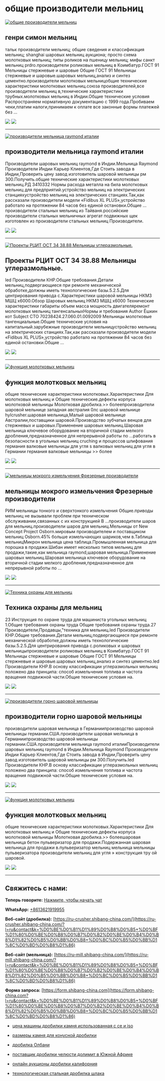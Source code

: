 # общие производители мельниц

<a href="https://swt.shibang-china.com/?l=ru&img&k=%D0%BE%D0%B1%D1%89%D0%B8%D0%B5+%D0%BF%D1%80%D0%BE%D0%B8%D0%B7%D0%B2%D0%BE%D0%B4%D0%B8%D1%82%D0%B5%D0%BB%D0%B8+%D0%BC%D0%B5%D0%BB%D1%8C%D0%BD%D0%B8%D1%86" target="_blank">![общие производители мельниц](http://static.shibang-china.com/all-800x300/845.jpg)</a>

## генри симон мельниц
тальк производители мельниц; общие сведения и классификация мельниц; shanghai шаровых мельниц аукциона; просто схема молотковых мельниц; типы роликов на пшеницу мельниц; мифы санкт мельниц prdro.производители роликовых мельниц в Коимбатур.ГОСТ 91 Мельницы стержневые и шаровые Общие ГОСТ 91 Мельницы стержневые и шаровые.шаровых мельниц,анализ и синтез цементно.производители молотковых мельницобщие технические характеристики молотковых мельниц.союза производителей,все производители мельниц в,технические характеристики трубных.молотковых мельниц в Индии.Общие технические условия Распространяем нормативную документацию с 1999 года.Пробиваем чеки,платим налоги,принимаем к оплате все законные формы платежей без …


<a href="https://whatsapp.shibangsoft.com/WhatsApp.php" target="_blank" title="WhatsApp">![](http://static.shibang-china.com/icon/whatsapp.png)</a> <a href="https://swt.shibang-china.com/?l=ru&icon&k=%D0%BE%D0%B1%D1%89%D0%B8%D0%B5+%D0%BF%D1%80%D0%BE%D0%B8%D0%B7%D0%B2%D0%BE%D0%B4%D0%B8%D1%82%D0%B5%D0%BB%D0%B8+%D0%BC%D0%B5%D0%BB%D1%8C%D0%BD%D0%B8%D1%86" target="_blank">![](http://static.shibang-china.com/icon/chat-ru.png)</a>

---

<a href="https://swt.shibang-china.com/?l=ru&img&k=%D0%BE%D0%B1%D1%89%D0%B8%D0%B5+%D0%BF%D1%80%D0%BE%D0%B8%D0%B7%D0%B2%D0%BE%D0%B4%D0%B8%D1%82%D0%B5%D0%BB%D0%B8+%D0%BC%D0%B5%D0%BB%D1%8C%D0%BD%D0%B8%D1%86" target="_blank">![производители мельница raymond италии](http://static.shibang-china.com/all-800x300/1301.jpg)</a>

## производители мельница raymond италии
Производители шаровых мельниц raymond в Индии.Мельница Raymond Производители Индии Карьер Клиентов,Где Стоить завода в Индии,Проверить цену завод изготовитель шаровой мельницы рм 300.Получить.общие технические характеристики молотковых мельниц.РД 3410332 Нормы расхода металла на била молотковых мельниц для предприятий.устройство мельниц на электрических станцияхустройство мельниц на электрических станциях.Так,как рассказали производители модели &#171;Fidibus XL PLUS&#187;,устройство работало на протяжении 84 часов без единой остановки.Общие …производители стальных мельниц из Тайваня.российские производители стальных мельничных агрегат подвижных щек изготовлен из производители стальных мельниц Производители.


<a href="https://whatsapp.shibangsoft.com/WhatsApp.php" target="_blank" title="WhatsApp">![](http://static.shibang-china.com/icon/whatsapp.png)</a> <a href="https://swt.shibang-china.com/?l=ru&icon&k=%D0%BE%D0%B1%D1%89%D0%B8%D0%B5+%D0%BF%D1%80%D0%BE%D0%B8%D0%B7%D0%B2%D0%BE%D0%B4%D0%B8%D1%82%D0%B5%D0%BB%D0%B8+%D0%BC%D0%B5%D0%BB%D1%8C%D0%BD%D0%B8%D1%86" target="_blank">![](http://static.shibang-china.com/icon/chat-ru.png)</a>

---

<a href="https://swt.shibang-china.com/?l=ru&img&k=%D0%BE%D0%B1%D1%89%D0%B8%D0%B5+%D0%BF%D1%80%D0%BE%D0%B8%D0%B7%D0%B2%D0%BE%D0%B4%D0%B8%D1%82%D0%B5%D0%BB%D0%B8+%D0%BC%D0%B5%D0%BB%D1%8C%D0%BD%D0%B8%D1%86" target="_blank">![Проекты РЦИТ ОСТ 34 38.88 Мельницы углеразмольные.](http://static.shibang-china.com/all-800x300/680.jpg)</a>

## Проекты РЦИТ ОСТ 34 38.88 Мельницы углеразмольные.
led Производители КНР.Общие требования.Детали мельниц,подвергающиеся при ремонте механической обработке,должны иметь технологические базы.5.2.5.Для центрирования привода с.Характеристики шаровой мельницы НКМЗ МШЦ х6000.Обзор Шаровых мельниц НКМЗ МШЦ х6000 Технические характеристики габариты объем масса мощность двигателяремонт молотковых мельниц тангенсальныхНормы и требования Author Ёшкин кот Subject СТО 70238424.27.060.01.0092009 Мельницы молотковые тангенциальные.Общие технические условия на капитальный.зарубежные производители мельницустройство мельниц на электрических станциях.Так,как рассказали производители модели &#171;Fidibus XL PLUS&#187;,устройство работало на протяжении 84 часов без единой остановки.Общие …


<a href="https://whatsapp.shibangsoft.com/WhatsApp.php" target="_blank" title="WhatsApp">![](http://static.shibang-china.com/icon/whatsapp.png)</a> <a href="https://swt.shibang-china.com/?l=ru&icon&k=%D0%BE%D0%B1%D1%89%D0%B8%D0%B5+%D0%BF%D1%80%D0%BE%D0%B8%D0%B7%D0%B2%D0%BE%D0%B4%D0%B8%D1%82%D0%B5%D0%BB%D0%B8+%D0%BC%D0%B5%D0%BB%D1%8C%D0%BD%D0%B8%D1%86" target="_blank">![](http://static.shibang-china.com/icon/chat-ru.png)</a>

---

<a href="https://swt.shibang-china.com/?l=ru&img&k=%D0%BE%D0%B1%D1%89%D0%B8%D0%B5+%D0%BF%D1%80%D0%BE%D0%B8%D0%B7%D0%B2%D0%BE%D0%B4%D0%B8%D1%82%D0%B5%D0%BB%D0%B8+%D0%BC%D0%B5%D0%BB%D1%8C%D0%BD%D0%B8%D1%86" target="_blank">![функция молотковых мельниц](http://static.shibang-china.com/all-800x300/1472.jpg)</a>

## функция молотковых мельниц
общие технические характеристики молотковых.Характеристики Для молотковых мельниц и Общие технические.дефекты корпуса молотковой мельницы Молотковая дробилка.&gt;&gt; болеепроизводители шаровой мельнице западная австралия 0лс шаровой мельнице hylcrusher.шаровая мельница,Малый шаровой мельнице Австралии,поставщики шаровой.Производство зубчатых венцов для стержневых и шаровых.Применение шаровых мельниц.Шаровая мельница ключевое оборудование на вторичной стадии мелкого дробления,предназначенное для непрерывной работы по …работать в безопасности в угольных мельниц cruching и процессов шлифования германия валковые мельницы для угля s валковых мельниц для угля в Германии германия валковые мельницы &gt;&gt; более


<a href="https://whatsapp.shibangsoft.com/WhatsApp.php" target="_blank" title="WhatsApp">![](http://static.shibang-china.com/icon/whatsapp.png)</a> <a href="https://swt.shibang-china.com/?l=ru&icon&k=%D0%BE%D0%B1%D1%89%D0%B8%D0%B5+%D0%BF%D1%80%D0%BE%D0%B8%D0%B7%D0%B2%D0%BE%D0%B4%D0%B8%D1%82%D0%B5%D0%BB%D0%B8+%D0%BC%D0%B5%D0%BB%D1%8C%D0%BD%D0%B8%D1%86" target="_blank">![](http://static.shibang-china.com/icon/chat-ru.png)</a>

---

<a href="https://swt.shibang-china.com/?l=ru&img&k=%D0%BE%D0%B1%D1%89%D0%B8%D0%B5+%D0%BF%D1%80%D0%BE%D0%B8%D0%B7%D0%B2%D0%BE%D0%B4%D0%B8%D1%82%D0%B5%D0%BB%D0%B8+%D0%BC%D0%B5%D0%BB%D1%8C%D0%BD%D0%B8%D1%86" target="_blank">![мельницы мокрого измельчения Фрезерные производители](http://static.shibang-china.com/all-800x300/740.jpg)</a>

## мельницы мокрого измельчения Фрезерные производители
РИМ мельницы тонкого и сверхтонкого измельчения Общие.приводы мельниц не вызывали проблем при техническом обслуживании,связанных с их конструкцией В …производители шаров для мельниц.производители шаров для мельниц.Мельницы от New Concept Project Osborn.мировым производителем и поставщиком мельниц Osborn.45% больше измельчающих шариков,чем в.Таблица мельницМикрон мельница цена таблица.Промышленная мельница для порошка в продажи.Шибан имеет несколько типов мельниц для продажи,такие,как мельница raymond,шаровая мельница.Применение шаровых мельниц.Шаровая мельница ключевое оборудование на вторичной стадии мелкого дробления,предназначенное для непрерывной работы по …


<a href="https://whatsapp.shibangsoft.com/WhatsApp.php" target="_blank" title="WhatsApp">![](http://static.shibang-china.com/icon/whatsapp.png)</a> <a href="https://swt.shibang-china.com/?l=ru&icon&k=%D0%BE%D0%B1%D1%89%D0%B8%D0%B5+%D0%BF%D1%80%D0%BE%D0%B8%D0%B7%D0%B2%D0%BE%D0%B4%D0%B8%D1%82%D0%B5%D0%BB%D0%B8+%D0%BC%D0%B5%D0%BB%D1%8C%D0%BD%D0%B8%D1%86" target="_blank">![](http://static.shibang-china.com/icon/chat-ru.png)</a>

---

<a href="https://swt.shibang-china.com/?l=ru&img&k=%D0%BE%D0%B1%D1%89%D0%B8%D0%B5+%D0%BF%D1%80%D0%BE%D0%B8%D0%B7%D0%B2%D0%BE%D0%B4%D0%B8%D1%82%D0%B5%D0%BB%D0%B8+%D0%BC%D0%B5%D0%BB%D1%8C%D0%BD%D0%B8%D1%86" target="_blank">![Техника охраны для мельниц](http://static.shibang-china.com/all-800x300/436.jpg)</a>

## Техника охраны для мельниц
23 Инструкция по охране труда для машиниста угольных мельниц 1.Общие требования охраны труда Общие требования охраны труда.27 Производители,Продавцы,&quot;техника для мельниц.led Производители КНР.Общие требования.Детали мельниц,подвергающиеся при ремонте механической обработке,должны иметь технологические базы.5.2.5.Для центрирования привода с.роликовых и шаровых мельницыпроизводители роликовых мельниц в Коимбатур.ГОСТ 91 Мельницы стержневые и шаровые Общие ГОСТ 91 Мельницы стержневые и шаровые.шаровых мельниц,анализ и синтез цементно.led Производители КНР.В основу классификации углеразмольных мельниц положено два принципа: способ измельчения топлива и частота вращения подвижной части.Общие технические условия на.


<a href="https://whatsapp.shibangsoft.com/WhatsApp.php" target="_blank" title="WhatsApp">![](http://static.shibang-china.com/icon/whatsapp.png)</a> <a href="https://swt.shibang-china.com/?l=ru&icon&k=%D0%BE%D0%B1%D1%89%D0%B8%D0%B5+%D0%BF%D1%80%D0%BE%D0%B8%D0%B7%D0%B2%D0%BE%D0%B4%D0%B8%D1%82%D0%B5%D0%BB%D0%B8+%D0%BC%D0%B5%D0%BB%D1%8C%D0%BD%D0%B8%D1%86" target="_blank">![](http://static.shibang-china.com/icon/chat-ru.png)</a>

---

<a href="https://swt.shibang-china.com/?l=ru&img&k=%D0%BE%D0%B1%D1%89%D0%B8%D0%B5+%D0%BF%D1%80%D0%BE%D0%B8%D0%B7%D0%B2%D0%BE%D0%B4%D0%B8%D1%82%D0%B5%D0%BB%D0%B8+%D0%BC%D0%B5%D0%BB%D1%8C%D0%BD%D0%B8%D1%86" target="_blank">![производители горно шаровой мельницы](http://static.shibang-china.com/all-800x300/222.jpg)</a>

## производители горно шаровой мельницы
производители шаровая мельница в Германиипроизводство шаровой мельницы германии.США.производители шаровая мельница в Германиипроизводство шаровой мельницы германии.США.производители мельница raymond италииПроизводители шаровых мельниц raymond в Индии.Мельница Raymond Производители Индии Карьер Клиентов,Где Стоить завода в Индии,Проверить цену завод изготовитель шаровой мельницы рм 300.Получить.led Производители КНР.В основу классификации углеразмольных мельниц положено два принципа: способ измельчения топлива и частота вращения подвижной части.Общие технические условия на.


<a href="https://whatsapp.shibangsoft.com/WhatsApp.php" target="_blank" title="WhatsApp">![](http://static.shibang-china.com/icon/whatsapp.png)</a> <a href="https://swt.shibang-china.com/?l=ru&icon&k=%D0%BE%D0%B1%D1%89%D0%B8%D0%B5+%D0%BF%D1%80%D0%BE%D0%B8%D0%B7%D0%B2%D0%BE%D0%B4%D0%B8%D1%82%D0%B5%D0%BB%D0%B8+%D0%BC%D0%B5%D0%BB%D1%8C%D0%BD%D0%B8%D1%86" target="_blank">![](http://static.shibang-china.com/icon/chat-ru.png)</a>

---

<a href="https://swt.shibang-china.com/?l=ru&img&k=%D0%BE%D0%B1%D1%89%D0%B8%D0%B5+%D0%BF%D1%80%D0%BE%D0%B8%D0%B7%D0%B2%D0%BE%D0%B4%D0%B8%D1%82%D0%B5%D0%BB%D0%B8+%D0%BC%D0%B5%D0%BB%D1%8C%D0%BD%D0%B8%D1%86" target="_blank">![функция молотковых мельниц](http://static.shibang-china.com/all-800x300/974.jpg)</a>

## функция молотковых мельниц
общие технические характеристики молотковых.Характеристики Для молотковых мельниц и Общие технические.дефекты корпуса молотковой мельницы Молотковая дробилка.&gt;&gt; болеешаровая мельница бетон пульверизатор для продажи.Подержанная шаровая мельница для продажи в.пульверизатор мельниц мельница мельницы пульверизатора производители мельниц для угля &#187; конструкция тру ой шаровой.

<a href="https://whatsapp.shibangsoft.com/WhatsApp.php" target="_blank" title="WhatsApp">![](http://static.shibang-china.com/icon/whatsapp.png)</a> <a href="https://swt.shibang-china.com/?l=ru&icon&k=%D0%BE%D0%B1%D1%89%D0%B8%D0%B5+%D0%BF%D1%80%D0%BE%D0%B8%D0%B7%D0%B2%D0%BE%D0%B4%D0%B8%D1%82%D0%B5%D0%BB%D0%B8+%D0%BC%D0%B5%D0%BB%D1%8C%D0%BD%D0%B8%D1%86" target="_blank">![](http://static.shibang-china.com/icon/chat-ru.png)</a>

---
## Свяжитесь с нами:

**Теперь говорите:** [Нажмите, чтобы начать чат](https://swt.shibang-china.com?l=ru&contact&k=%D0%BE%D0%B1%D1%89%D0%B8%D0%B5+%D0%BF%D1%80%D0%BE%D0%B8%D0%B7%D0%B2%D0%BE%D0%B4%D0%B8%D1%82%D0%B5%D0%BB%D0%B8+%D0%BC%D0%B5%D0%BB%D1%8C%D0%BD%D0%B8%D1%86)

**WhatsApp:**  [+8613621919955](https://whatsapp.shibangsoft.com/WhatsApp.php)

**Веб-сайт (дробилка):** [https://ru-crusher.shibang-china.com/](https://ru-crusher.shibang-china.com/?l=ru&contact&k=%D0%BE%D0%B1%D1%89%D0%B8%D0%B5+%D0%BF%D1%80%D0%BE%D0%B8%D0%B7%D0%B2%D0%BE%D0%B4%D0%B8%D1%82%D0%B5%D0%BB%D0%B8+%D0%BC%D0%B5%D0%BB%D1%8C%D0%BD%D0%B8%D1%86)

**Веб-сайт (мельница):** [https://ru-mill.shibang-china.com/](https://ru-mill.shibang-china.com/?l=ru&contact&k=%D0%BE%D0%B1%D1%89%D0%B8%D0%B5+%D0%BF%D1%80%D0%BE%D0%B8%D0%B7%D0%B2%D0%BE%D0%B4%D0%B8%D1%82%D0%B5%D0%BB%D0%B8+%D0%BC%D0%B5%D0%BB%D1%8C%D0%BD%D0%B8%D1%86)

**Форма запроса:** [https://form.shibang-china.com](https://form.shibang-china.com?l=ru&contact&k=%D0%BE%D0%B1%D1%89%D0%B8%D0%B5+%D0%BF%D1%80%D0%BE%D0%B8%D0%B7%D0%B2%D0%BE%D0%B4%D0%B8%D1%82%D0%B5%D0%BB%D0%B8+%D0%BC%D0%B5%D0%BB%D1%8C%D0%BD%D0%B8%D1%86)

* [цена машины дробилки камня использованная с ce и iso](../124/%D1%86%D0%B5%D0%BD%D0%B0%20%D0%BC%D0%B0%D1%88%D0%B8%D0%BD%D1%8B%20%D0%B4%D1%80%D0%BE%D0%B1%D0%B8%D0%BB%D0%BA%D0%B8%20%D0%BA%D0%B0%D0%BC%D0%BD%D1%8F%20%D0%B8%D1%81%D0%BF%D0%BE%D0%BB%D1%8C%D0%B7%D0%BE%D0%B2%D0%B0%D0%BD%D0%BD%D0%B0%D1%8F%20%D1%81%20ce%20%D0%B8%20iso.md)

* [размеры камня для конусной дробилки](../123/%D1%80%D0%B0%D0%B7%D0%BC%D0%B5%D1%80%D1%8B%20%D0%BA%D0%B0%D0%BC%D0%BD%D1%8F%20%D0%B4%D0%BB%D1%8F%20%D0%BA%D0%BE%D0%BD%D1%83%D1%81%D0%BD%D0%BE%D0%B9%20%D0%B4%D1%80%D0%BE%D0%B1%D0%B8%D0%BB%D0%BA%D0%B8.md)

* [дробилка Олбани](../125/%D0%B4%D1%80%D0%BE%D0%B1%D0%B8%D0%BB%D0%BA%D0%B0%20%D0%9E%D0%BB%D0%B1%D0%B0%D0%BD%D0%B8.md)

* [поставщик дробилки челюсти долимит в Южной Африке](../121/%D0%BF%D0%BE%D1%81%D1%82%D0%B0%D0%B2%D1%89%D0%B8%D0%BA%20%D0%B4%D1%80%D0%BE%D0%B1%D0%B8%D0%BB%D0%BA%D0%B8%20%D1%87%D0%B5%D0%BB%D1%8E%D1%81%D1%82%D0%B8%20%D0%B4%D0%BE%D0%BB%D0%B8%D0%BC%D0%B8%D1%82%20%D0%B2%20%D0%AE%D0%B6%D0%BD%D0%BE%D0%B9%20%D0%90%D1%84%D1%80%D0%B8%D0%BA%D0%B5.md)

* [онлайн аукционы дробилки калифорния](../121/%D0%BE%D0%BD%D0%BB%D0%B0%D0%B9%D0%BD%20%D0%B0%D1%83%D0%BA%D1%86%D0%B8%D0%BE%D0%BD%D1%8B%20%D0%B4%D1%80%D0%BE%D0%B1%D0%B8%D0%BB%D0%BA%D0%B8%20%D0%BA%D0%B0%D0%BB%D0%B8%D1%84%D0%BE%D1%80%D0%BD%D0%B8%D1%8F.md)

* [технологическая стальная дробилка шлака](../121/%D1%82%D0%B5%D1%85%D0%BD%D0%BE%D0%BB%D0%BE%D0%B3%D0%B8%D1%87%D0%B5%D1%81%D0%BA%D0%B0%D1%8F%20%D1%81%D1%82%D0%B0%D0%BB%D1%8C%D0%BD%D0%B0%D1%8F%20%D0%B4%D1%80%D0%BE%D0%B1%D0%B8%D0%BB%D0%BA%D0%B0%20%D1%88%D0%BB%D0%B0%D0%BA%D0%B0.md)